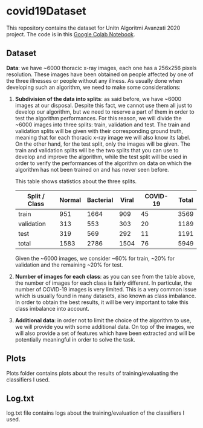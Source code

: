 # covid19Dataset
This repository contains the dataset for Unitn Algoritmi Avanzati 2020 project. The code is in this [Google Colab Notebook](https://colab.research.google.com/drive/1tTcINLbBPCb3XQDNEGBkENXJpaOUBbLE?usp=sharing).

## Dataset
**Data**: we have ~6000 thoracic x-ray images, each one has a 256x256 pixels resolution. These images have been obtained on people affected by one of the three illnesses or people without any illness. As usually done when developing such an algorithm, we need to make some considerations:
 
1. **Subdivision of the data into splits**: as said before, we have ~6000 images at our disposal. Despite this fact, we cannot use them all just to develop our algorithm, but we need to reserve a part of them in order to test the algorithm performances. For this reason, we will divide the ~6000 images into three splits: train, validation and test. The train and validation splits will be given with their corresponding ground truth, meaning that for each thoracic x-ray image we will also know its label. On the other hand, for the test split, only the images will be given. The train and validation splits will be the two splits that you can use to develop and improve the algorithm, while the test split will be used in order to verify the performances of the algorithm on data on which the algorithm has not been trained on and has never seen before. 

    This table shows statistics about the three splits.


    Split / Class | Normal | Bacterial | Viral | COVID-19 | Total
    --------------|--------|-----------|-------|----------|------
    train | 951 | 1664 | 909 | 45 | 3569 | 
    validation | 313 | 553 | 303 | 20 | 1189 
    test |319 | 569 | 292 | 11 | 1191 
    total | 1583 | 2786 | 1504 | 76 | 5949 
    
    Given the ~6000 images, we consider ~60% for train, ~20% for validation and the remaining ~20% for test. 

2. **Number of images for each class**: as you can see from the table above, the number of images for each class is fairly different. In particular, the number of COVID-19 images is very limited. This is a very common issue which is usually found in many datasets, also known as class imbalance. In order to obtain the best results, it will be very important to take this class imbalance into account.

3. **Additional data**: in order not to limit the choice of the algorithm to use, we will provide you with some additional data. On top of the images, we will also provide a set of features which have been extracted and will be potentially meaningful in order to solve the task. 

## Plots
Plots folder contains plots about the results of training/evaluating the classifiers I used.

## Log.txt
log.txt file contains logs about the training/evaluation of the classifiers I used.
